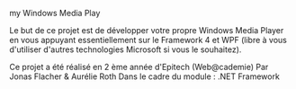 my Windows Media Play

Le but de ce projet est de développer votre propre Windows Media Player en vous appuyant essentiellement sur le Framework 4 et WPF (libre à vous d'utiliser d'autres technologies Microsoft si vous le souhaitez).

Ce projet a été réalisé en 2 ème année d'Epitech (Web@cademie)
Par Jonas Flacher & Aurélie Roth
Dans le cadre du module : .NET Framework
